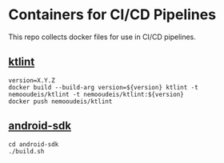 # Containers for CI/CD Pipelines

This repo collects docker files for use in CI/CD pipelines.

## [ktlint](https://hub.docker.com/repository/docker/nemooudeis/ktlint)

```shell
version=X.Y.Z
docker build --build-arg version=${version} ktlint -t nemooudeis/ktlint -t nemooudeis/ktlint:${version}
docker push nemooudeis/ktlint
```

## [android-sdk](https://hub.docker.com/repository/docker/nemooudeis/android-sdk)

```shell
cd android-sdk
./build.sh
```